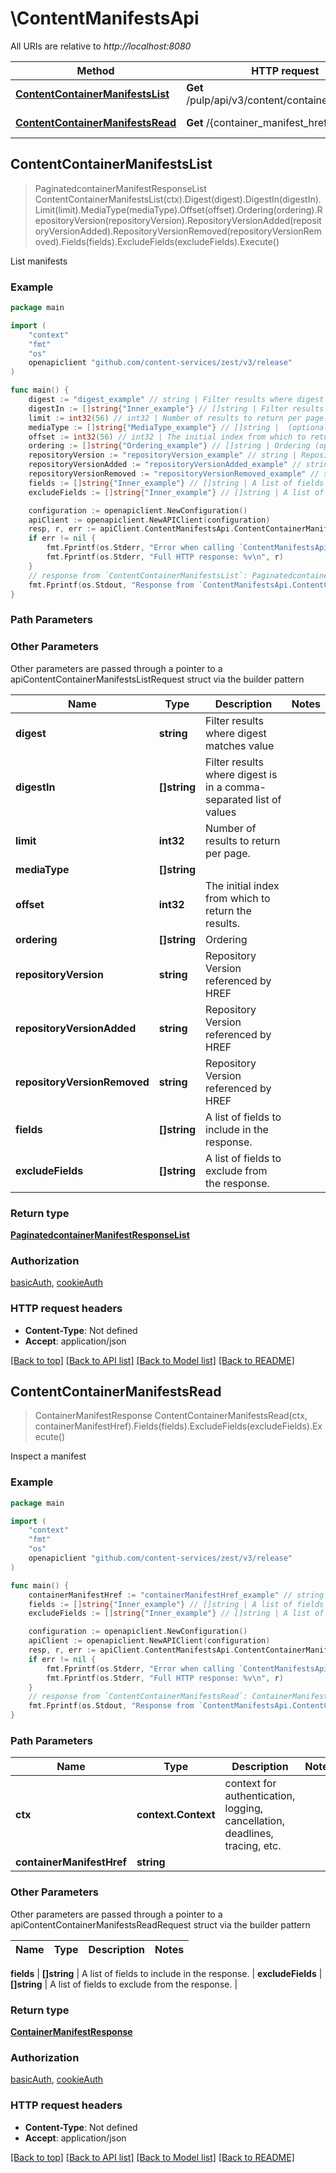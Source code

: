 # \ContentManifestsApi

All URIs are relative to *http://localhost:8080*

Method | HTTP request | Description
------------- | ------------- | -------------
[**ContentContainerManifestsList**](ContentManifestsApi.md#ContentContainerManifestsList) | **Get** /pulp/api/v3/content/container/manifests/ | List manifests
[**ContentContainerManifestsRead**](ContentManifestsApi.md#ContentContainerManifestsRead) | **Get** /{container_manifest_href} | Inspect a manifest



## ContentContainerManifestsList

> PaginatedcontainerManifestResponseList ContentContainerManifestsList(ctx).Digest(digest).DigestIn(digestIn).Limit(limit).MediaType(mediaType).Offset(offset).Ordering(ordering).RepositoryVersion(repositoryVersion).RepositoryVersionAdded(repositoryVersionAdded).RepositoryVersionRemoved(repositoryVersionRemoved).Fields(fields).ExcludeFields(excludeFields).Execute()

List manifests



### Example

```go
package main

import (
    "context"
    "fmt"
    "os"
    openapiclient "github.com/content-services/zest/v3/release"
)

func main() {
    digest := "digest_example" // string | Filter results where digest matches value (optional)
    digestIn := []string{"Inner_example"} // []string | Filter results where digest is in a comma-separated list of values (optional)
    limit := int32(56) // int32 | Number of results to return per page. (optional)
    mediaType := []string{"MediaType_example"} // []string |  (optional)
    offset := int32(56) // int32 | The initial index from which to return the results. (optional)
    ordering := []string{"Ordering_example"} // []string | Ordering (optional)
    repositoryVersion := "repositoryVersion_example" // string | Repository Version referenced by HREF (optional)
    repositoryVersionAdded := "repositoryVersionAdded_example" // string | Repository Version referenced by HREF (optional)
    repositoryVersionRemoved := "repositoryVersionRemoved_example" // string | Repository Version referenced by HREF (optional)
    fields := []string{"Inner_example"} // []string | A list of fields to include in the response. (optional)
    excludeFields := []string{"Inner_example"} // []string | A list of fields to exclude from the response. (optional)

    configuration := openapiclient.NewConfiguration()
    apiClient := openapiclient.NewAPIClient(configuration)
    resp, r, err := apiClient.ContentManifestsApi.ContentContainerManifestsList(context.Background()).Digest(digest).DigestIn(digestIn).Limit(limit).MediaType(mediaType).Offset(offset).Ordering(ordering).RepositoryVersion(repositoryVersion).RepositoryVersionAdded(repositoryVersionAdded).RepositoryVersionRemoved(repositoryVersionRemoved).Fields(fields).ExcludeFields(excludeFields).Execute()
    if err != nil {
        fmt.Fprintf(os.Stderr, "Error when calling `ContentManifestsApi.ContentContainerManifestsList``: %v\n", err)
        fmt.Fprintf(os.Stderr, "Full HTTP response: %v\n", r)
    }
    // response from `ContentContainerManifestsList`: PaginatedcontainerManifestResponseList
    fmt.Fprintf(os.Stdout, "Response from `ContentManifestsApi.ContentContainerManifestsList`: %v\n", resp)
}
```

### Path Parameters



### Other Parameters

Other parameters are passed through a pointer to a apiContentContainerManifestsListRequest struct via the builder pattern


Name | Type | Description  | Notes
------------- | ------------- | ------------- | -------------
 **digest** | **string** | Filter results where digest matches value | 
 **digestIn** | **[]string** | Filter results where digest is in a comma-separated list of values | 
 **limit** | **int32** | Number of results to return per page. | 
 **mediaType** | **[]string** |  | 
 **offset** | **int32** | The initial index from which to return the results. | 
 **ordering** | **[]string** | Ordering | 
 **repositoryVersion** | **string** | Repository Version referenced by HREF | 
 **repositoryVersionAdded** | **string** | Repository Version referenced by HREF | 
 **repositoryVersionRemoved** | **string** | Repository Version referenced by HREF | 
 **fields** | **[]string** | A list of fields to include in the response. | 
 **excludeFields** | **[]string** | A list of fields to exclude from the response. | 

### Return type

[**PaginatedcontainerManifestResponseList**](PaginatedcontainerManifestResponseList.md)

### Authorization

[basicAuth](../README.md#basicAuth), [cookieAuth](../README.md#cookieAuth)

### HTTP request headers

- **Content-Type**: Not defined
- **Accept**: application/json

[[Back to top]](#) [[Back to API list]](../README.md#documentation-for-api-endpoints)
[[Back to Model list]](../README.md#documentation-for-models)
[[Back to README]](../README.md)


## ContentContainerManifestsRead

> ContainerManifestResponse ContentContainerManifestsRead(ctx, containerManifestHref).Fields(fields).ExcludeFields(excludeFields).Execute()

Inspect a manifest



### Example

```go
package main

import (
    "context"
    "fmt"
    "os"
    openapiclient "github.com/content-services/zest/v3/release"
)

func main() {
    containerManifestHref := "containerManifestHref_example" // string | 
    fields := []string{"Inner_example"} // []string | A list of fields to include in the response. (optional)
    excludeFields := []string{"Inner_example"} // []string | A list of fields to exclude from the response. (optional)

    configuration := openapiclient.NewConfiguration()
    apiClient := openapiclient.NewAPIClient(configuration)
    resp, r, err := apiClient.ContentManifestsApi.ContentContainerManifestsRead(context.Background(), containerManifestHref).Fields(fields).ExcludeFields(excludeFields).Execute()
    if err != nil {
        fmt.Fprintf(os.Stderr, "Error when calling `ContentManifestsApi.ContentContainerManifestsRead``: %v\n", err)
        fmt.Fprintf(os.Stderr, "Full HTTP response: %v\n", r)
    }
    // response from `ContentContainerManifestsRead`: ContainerManifestResponse
    fmt.Fprintf(os.Stdout, "Response from `ContentManifestsApi.ContentContainerManifestsRead`: %v\n", resp)
}
```

### Path Parameters


Name | Type | Description  | Notes
------------- | ------------- | ------------- | -------------
**ctx** | **context.Context** | context for authentication, logging, cancellation, deadlines, tracing, etc.
**containerManifestHref** | **string** |  | 

### Other Parameters

Other parameters are passed through a pointer to a apiContentContainerManifestsReadRequest struct via the builder pattern


Name | Type | Description  | Notes
------------- | ------------- | ------------- | -------------

 **fields** | **[]string** | A list of fields to include in the response. | 
 **excludeFields** | **[]string** | A list of fields to exclude from the response. | 

### Return type

[**ContainerManifestResponse**](ContainerManifestResponse.md)

### Authorization

[basicAuth](../README.md#basicAuth), [cookieAuth](../README.md#cookieAuth)

### HTTP request headers

- **Content-Type**: Not defined
- **Accept**: application/json

[[Back to top]](#) [[Back to API list]](../README.md#documentation-for-api-endpoints)
[[Back to Model list]](../README.md#documentation-for-models)
[[Back to README]](../README.md)

